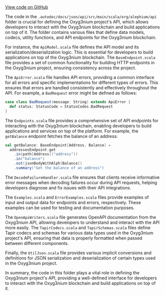 [View code on GitHub](https://github.com/alephium/alephium/.autodoc/docs/json/api/src/main/scala/org/alephium)

The code in the `.autodoc/docs/json/api/src/main/scala/org/alephium/api` folder is crucial for defining the Oxyg3nium project's API, which allows developers to interact with the Oxyg3nium blockchain and build applications on top of it. The folder contains various files that define data models, codecs, utility functions, and API endpoints for the Oxyg3nium blockchain.

For instance, the `ApiModel.scala` file defines the API model and its serialization/deserialization logic. This is essential for developers to build applications on top of the Oxyg3nium blockchain. The `BaseEndpoint.scala` file provides a set of common functionality for building HTTP endpoints in the Oxyg3nium project, ensuring consistency across the project.

The `ApiError.scala` file handles API errors, providing a common interface for all errors and specific implementations for different types of errors. This ensures that errors are handled consistently and effectively throughout the API. For example, a `BadRequest` error might be defined as follows:

```scala
case class BadRequest(message: String) extends ApiError {
  def status: StatusCode = StatusCodes.BadRequest
}
```

The `Endpoints.scala` file provides a comprehensive set of API endpoints for interacting with the Oxyg3nium blockchain, enabling developers to build applications and services on top of the platform. For example, the `getBalance` endpoint fetches the balance of an address:

```scala
val getBalance: BaseEndpoint[Address, Balance] =
  addressesEndpoint.get
    .in(path[Address]("address"))
    .in("balance")
    .out(jsonBodyWithAlph[Balance])
    .summary("Get the balance of an address")
```

The `DecodeFailureHandler.scala` file ensures that clients receive informative error messages when decoding failures occur during API requests, helping developers diagnose and fix issues with their API integrations.

The `Examples.scala` and `ErrorExamples.scala` files provide examples of input and output data for endpoints and errors, respectively. These examples can be used for testing and documentation purposes.

The `OpenApiWriters.scala` file generates OpenAPI documentation from the Oxyg3nium API, allowing developers to understand and interact with the API more easily. The `TapirCodecs.scala` and `TapirSchemas.scala` files define Tapir codecs and schemas for various data types used in the Oxyg3nium project's API, ensuring that data is properly formatted when passed between different components.

Finally, the `UtilJson.scala` file provides various implicit conversions and definitions for JSON serialization and deserialization of certain types used in the Oxyg3nium project.

In summary, the code in this folder plays a vital role in defining the Oxyg3nium project's API, providing a well-defined interface for developers to interact with the Oxyg3nium blockchain and build applications on top of it.
